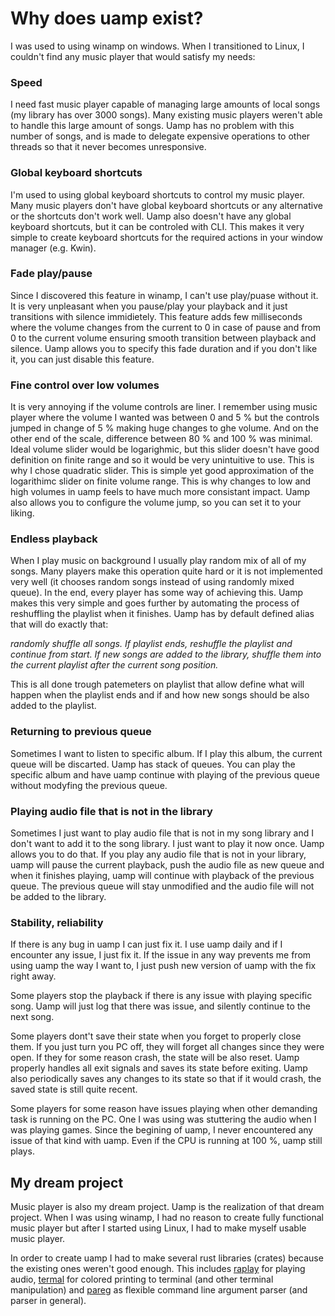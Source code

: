 # Why does uamp exist?

I was used to using winamp on windows. When I transitioned to Linux, I couldn't
find any music player that would satisfy my needs:

### Speed

I need fast music player capable of managing large amounts of local songs (my
library has over 3000 songs). Many existing music players weren't able to
handle this large amount of songs. Uamp has no problem with this number of
songs, and is made to delegate expensive operations to other threads so that it
never becomes unresponsive.

### Global keyboard shortcuts

I'm used to using global keyboard shortcuts to control my music player. Many
music players don't have global keyboard shortcuts or any alternative or the
shortcuts don't work well. Uamp also doesn't have any global keyboard
shortcuts, but it can be controled with CLI. This makes it very simple to
create keyboard shortcuts for the required actions in your window manager (e.g.
Kwin).

### Fade play/pause

Since I discovered this feature in winamp, I can't use play/puase without it.
It is very unpleasant when you pause/play your playback and it just transitions
with silence immidietely. This feature adds few milliseconds where the volume
changes from the current to 0 in case of pause and from 0 to the current volume
ensuring smooth transition between playback and silence. Uamp allows you to
specify this fade duration and if you don't like it, you can just disable this
feature.

### Fine control over low volumes

It is very annoying if the volume controls are liner. I remember using music
player where the volume I wanted was between 0 and 5 % but the controls jumped
in change of 5 % making huge changes to ghe volume. And on the other end of the
scale, difference between 80 % and 100 % was minimal. Ideal volume slider would
be logarighmic, but this slider doesn't have good definition on finite range
and so it would be very unintuitive to use. This is why I chose quadratic
slider. This is simple yet good approximation of the logarithimc slider on
finite volume range. This is why changes to low and high volumes in uamp feels
to have much more consistant impact. Uamp also allows you to configure the
volume jump, so you can set it to your liking.

### Endless playback

When I play music on background I usually play random mix of all of my songs.
Many players make this operation quite hard or it is not implemented very well
(it chooses random songs instead of using randomly mixed queue). In the end,
every player has some way of achieving this. Uamp makes this very simple and
goes further by automating the process of reshuffling the playlist when it
finishes. Uamp has by default defined alias that will do exactly that:

*randomly shuffle all songs. If playlist ends, reshuffle the playlist and
continue from start. If new songs are added to the library, shuffle them into
the current playlist after the current song position.*

This is all done trough patemeters on playlist that allow define what will
happen when the playlist ends and if and how new songs should be also added to
the playlist.

### Returning to previous queue

Sometimes I want to listen to specific album. If I play this album, the current
queue will be discarted. Uamp has stack of queues. You can play the specific
album and have uamp continue with playing of the previous queue without
modyfing the previous queue.

### Playing audio file that is not in the library

Sometimes I just want to play audio file that is not in my song library and I
don't want to add it to the song library. I just want to play it now once. Uamp
allows you to do that. If you play any audio file that is not in your library,
uamp will pause the current playback, push the audio file as new queue and when
it finishes playing, uamp will continue with playback of the previous queue.
The previous queue will stay unmodified and the audio file will not be added to
the library.

### Stability, reliability

If there is any bug in uamp I can just fix it. I use uamp daily and if I
encounter any issue, I just fix it. If the issue in any way prevents me from
using uamp the way I want to, I just push new version of uamp with the fix
right away.

Some players stop the playback if there is any issue with playing specific
song. Uamp will just log that there was issue, and silently continue to the
next song.

Some players dont't save their state when you forget to properly close them. If
you just turn you PC off, they will forget all changes since they were open. If
they for some reason crash, the state will be also reset. Uamp properly handles
all exit signals and saves its state before exiting. Uamp also periodically
saves any changes to its state so that if it would crash, the saved state is
still quite recent.

Some players for some reason have issues playing when other demanding task is
running on the PC. One I was using was stuttering the audio when I was playing
games. Since the begining of uamp, I never encountered any issue of that kind
with uamp. Even if the CPU is running at 100 %, uamp still plays.

## My dream project

Music player is also my dream project. Uamp is the realization of that dream
project. When I was using winamp, I had no reason to create fully functional
music player but after I started using Linux, I had to make myself usable music
player.

In order to create uamp I had to make several rust libraries (crates) because
the existing ones weren't good enough. This includes
[raplay](https://github.com/BonnyAD9/raplay) for playing audio,
[termal](https://github.com/BonnyAD9/termal) for colored printing to terminal
(and other terminal manipulation) and
[pareg](https://github.com/BonnyAD9/pareg) as flexible command line argument
parser (and parser in general).
